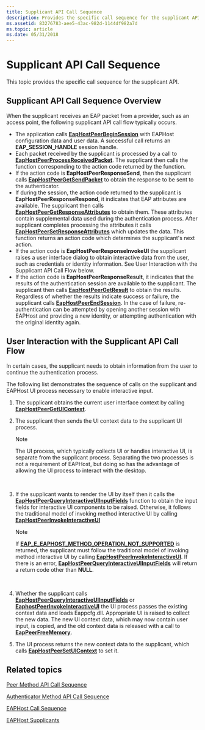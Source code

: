 ```yaml
---
title: Supplicant API Call Sequence
description: Provides the specific call sequence for the supplicant API.
ms.assetid: 83276783-aee5-43ac-982d-1144df982a7d
ms.topic: article
ms.date: 05/31/2018
---
```


# Supplicant API Call Sequence

This topic provides the specific call sequence for the supplicant API.

## Supplicant API Call Sequence Overview

When the supplicant receives an EAP packet from a provider, such as an access point, the following supplicant API call flow typically occurs.

-   The application calls [**EapHostPeerBeginSession**](/previous-versions/windows/desktop/api/eappapis/nf-eappapis-eaphostpeerbeginsession) with EAPHost configuration data and user data. A successful call returns an **EAP\_SESSION\_HANDLE** session handle.
-   Each packet received by the supplicant is processed by a call to [**EapHostPeerProcessReceivedPacket**](/previous-versions/windows/desktop/api/eappapis/nf-eappapis-eaphostpeerprocessreceivedpacket). The supplicant then calls the function corresponding to the action code returned by the function.
-   If the action code is **EapHostPeerResponseSend**, then the supplicant calls [**EapHostPeerGetSendPacket**](/previous-versions/windows/desktop/api/eappapis/nf-eappapis-eaphostpeergetsendpacket) to obtain the response to be sent to the authenticator.
-   If during the session, the action code returned to the supplicant is **EapHostPeerResponseRespond**, it indicates that EAP attributes are available. The supplicant then calls [**EapHostPeerGetResponseAttributes**](/previous-versions/windows/desktop/api/eappapis/nf-eappapis-eaphostpeergetresponseattributes) to obtain them. These attributes contain supplemental data used during the authentication process. After supplicant completes processing the attributes it calls [**EapHostPeerSetResponseAttributes**](/previous-versions/windows/desktop/api/eappapis/nf-eappapis-eaphostpeersetresponseattributes) which updates the data. This function returns an action code which determines the supplicant's next action.
-   If the action code is **EapHostPeerResponseInvokeUI** the supplicant raises a user interface dialog to obtain interactive data from the user, such as credentials or identity information. See User Interaction with the Supplicant API Call Flow below.
-   If the action code is **EapHostPeerResponseResult**, it indicates that the results of the authentication session are available to the supplicant. The supplicant then calls [**EapHostPeerGetResult**](/previous-versions/windows/desktop/api/eappapis/nf-eappapis-eaphostpeergetresult) to obtain the results. Regardless of whether the results indicate success or failure, the supplicant calls [**EapHostPeerEndSession**](/previous-versions/windows/desktop/api/eappapis/nf-eappapis-eaphostpeerendsession). In the case of failure, re-authentication can be attempted by opening another session with EAPHost and providing a new identity, or attempting authentication with the original identity again.

## User Interaction with the Supplicant API Call Flow

In certain cases, the supplicant needs to obtain information from the user to continue the authentication process.

The following list demonstrates the sequence of calls on the supplicant and EAPHost UI process necessary to enable interactive input.

1.  The supplicant obtains the current user interface context by calling [**EapHostPeerGetUIContext**](/previous-versions/windows/desktop/api/eappapis/nf-eappapis-eaphostpeergetuicontext).
2.  The supplicant then sends the UI context data to the supplicant UI process.
    > [!Note]  
    > The UI process, which typically collects UI or handles interactive UI, is separate from the supplicant process. Separating the two processes is not a requirement of EAPHost, but doing so has the advantage of allowing the UI process to interact with the desktop.

     

3.  If the supplicant wants to render the UI by itself then it calls the [**EapHostPeerQueryInteractiveUIInputFields**](/previous-versions/windows/desktop/api/eaphostpeerconfigapis/nf-eaphostpeerconfigapis-eaphostpeerqueryinteractiveuiinputfields) function to obtain the input fields for interactive UI components to be raised. Otherwise, it follows the traditional model of invoking method interactive UI by calling [**EapHostPeerInvokeInteractiveUI**](/previous-versions/windows/desktop/api/eaphostpeerconfigapis/nf-eaphostpeerconfigapis-eaphostpeerinvokeinteractiveui)
    > [!Note]  
    > If [**EAP\_E\_EAPHOST\_METHOD\_OPERATION\_NOT\_SUPPORTED**](eap-related-error-and-information-constants.md) is returned, the supplicant must follow the traditional model of invoking method interactive UI by calling [**EapHostPeerInvokeInteractiveUI**](/previous-versions/windows/desktop/api/eaphostpeerconfigapis/nf-eaphostpeerconfigapis-eaphostpeerinvokeinteractiveui). If there is an error, [**EapHostPeerQueryInteractiveUIInputFields**](/previous-versions/windows/desktop/api/eaphostpeerconfigapis/nf-eaphostpeerconfigapis-eaphostpeerqueryinteractiveuiinputfields) will return a return code other than **NULL**.

     

4.  Whether the supplicant calls [**EapHostPeerQueryInteractiveUIInputFields**](/previous-versions/windows/desktop/api/eaphostpeerconfigapis/nf-eaphostpeerconfigapis-eaphostpeerqueryinteractiveuiinputfields) or [**EaphostPeerInvokeInteractiveUI**](/previous-versions/windows/desktop/api/eaphostpeerconfigapis/nf-eaphostpeerconfigapis-eaphostpeerinvokeinteractiveui) the UI process passes the existing context data and loads Eappcfg.dll. Appropriate UI is raised to collect the new data. The new UI context data, which may now contain user input, is copied, and the old context data is released with a call to [**EapPeerFreeMemory**](/previous-versions/windows/desktop/api/eapmethodpeerapis/nf-eapmethodpeerapis-eappeerfreememory).
5.  The UI process returns the new context data to the supplicant, which calls [**EapHostPeerSetUIContext**](/previous-versions/windows/desktop/api/eappapis/nf-eappapis-eaphostpeersetuicontext) to set it.

## Related topics

<dl> <dt>

[Peer Method API Call Sequence](peer-method-api-call-sequence.md)
</dt> <dt>

[Authenticator Method API Call Sequence](authenticator-method-api-call-sequence.md)
</dt> <dt>

[EAPHost Call Sequence](about-eaphost-call-sequences.md)
</dt> <dt>

[EAPHost Supplicants](eaphost-supplicants.md)
</dt> </dl>

 

 





